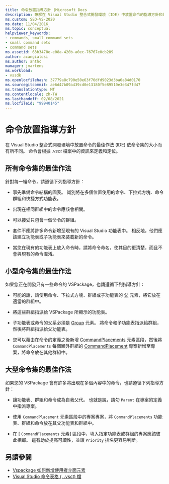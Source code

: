 ```yaml
---
title: 命令放置指導方針 |Microsoft Docs
description: 瞭解在 Visual Studio 整合式開發環境 (IDE) 中放置命令的指導方針和最佳作法。
ms.custom: SEO-VS-2020
ms.date: 11/04/2016
ms.topic: conceptual
helpviewer_keywords:
- commands, small command sets
- small command sets
- command sets
ms.assetid: 63b3478e-e08a-420b-a0ec-76767e0cb289
author: acangialosi
ms.author: anthc
manager: jmartens
ms.workload:
- vssdk
ms.openlocfilehash: 37779a8c790e50e63f70dfd9023d3ba6a84d0170
ms.sourcegitcommit: ae6d47b09a439cd0e13180f5e89510e3e347fd47
ms.translationtype: MT
ms.contentlocale: zh-TW
ms.lasthandoff: 02/08/2021
ms.locfileid: "99940145"
---
```

# <a name="command-placement-guidelines"></a>命令放置指導方針
在 Visual Studio 整合式開發環境中放置命令的最佳作法 (IDE) 依命令集的大小而有所不同。 命令會根據 *.vsct* 檔案中的資訊來定義和定位。

## <a name="best-practices-for-all-command-sets"></a>所有命令集的最佳作法
 針對每一組命令，請遵循下列指導方針：

- 事先準備命令結構的圖表。 識別將在多個位置使用的命令、下拉式方塊、命令群組和快捷方式功能表。

- 出現在相同群組中的命令應該會相關。

- 可以接受只包含一個命令的群組。

- 套件不應將許多命令新增至現有的 Visual Studio 功能表中。 相反地，他們應該建立功能表或子功能表來裝載新的命令。

- 當您在現有的功能表上放入命令時，請將命令命名，使其目的更清楚，而且不會與現有的命令混淆。

## <a name="best-practices-for-small-command-sets"></a>小型命令集的最佳作法
 如果您正在開發只有一些命令的 VSPackage，也請遵循下列指導方針：

- 可能的話，請使用命令、下拉式方塊、群組或子功能表的 [父](../../extensibility/parent-element.md) 元素，將它放在適當的群組中。

- 將這些群組指派給 VSPackage 所顯示的功能表。

- 子功能表或命令的父系必須是 [Group](../../extensibility/group-element.md) 元素。 將命令和子功能表指派給群組，然後將群組指派給父功能表。

- 您可以藉由在命令的定義之後新增 [CommandPlacements](../../extensibility/commandplacements-element.md) 元素區段，然後將 `CommandPlacements` 每個額外群組的 [CommandPlacement](../../extensibility/commandplacement-element.md) 專案新增至專案，將命令放在其他群組中。

## <a name="best-practices-for-large-command-sets"></a>大型命令集的最佳作法
 如果您的 VSPackage 會有許多將出現在多個內容中的命令，也請遵循下列指導方針：

- 讓功能表、群組和命令成為自我父代。 也就是說，請勿 `Parent` 在專案的定義中指派專案。

- 使用 `CommandPlacement` 元素區段中的專案專案，將 `CommandPlacements` 功能表、群組和命令放在其父功能表和群組中。

- 在 [ `CommandPlacements` 元素] 區段中，填入指定功能表或群組的專案應該彼此相鄰。 這有助於提高可讀性，並讓 `Priority` 排名更容易判斷。

## <a name="see-also"></a>另請參閱
- [Vspackage 如何新增使用者介面元素](../../extensibility/internals/how-vspackages-add-user-interface-elements.md)
- [Visual Studio 命令表格 (. .vsct) 檔](../../extensibility/internals/visual-studio-command-table-dot-vsct-files.md)
